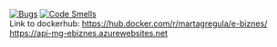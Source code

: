 [![Bugs](https://sonarcloud.io/api/project_badges/measure?project=Metanefrydia_e-biznes&metric=bugs)](https://sonarcloud.io/dashboard?id=Metanefrydia_e-biznes)
[![Code Smells](https://sonarcloud.io/api/project_badges/measure?project=Metanefrydia_e-biznes&metric=code_smells)](https://sonarcloud.io/dashboard?id=Metanefrydia_e-biznes)\
Link to dockerhub: https://hub.docker.com/r/martagregula/e-biznes/ \
https://api-mg-ebiznes.azurewebsites.net
